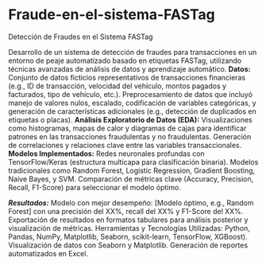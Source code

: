 # Fraude-en-el-sistema-FASTag
Detección de Fraudes en el Sistema FASTag

Desarrollo de un sistema de detección de fraudes para transacciones en un entorno de peaje automatizado basado en etiquetas FASTag, utilizando técnicas avanzadas de análisis de datos y aprendizaje automático.
**Datos:**
Conjunto de datos ficticios representativos de transacciones financieras (e.g., ID de transacción, velocidad del vehículo, montos pagados y facturados, tipo de vehículo, etc.).
Preprocesamiento de datos que incluyó manejo de valores nulos, escalado, codificación de variables categóricas, y generación de características adicionales (e.g., detección de duplicados en etiquetas o placas).
**Análisis Exploratorio de Datos (EDA):**
Visualizaciones como histogramas, mapas de calor y diagramas de cajas para identificar patrones en las transacciones fraudulentas y no fraudulentas.
Generación de correlaciones y relaciones clave entre las variables transaccionales.
**Modelos Implementados:**
Redes neuronales profundas con TensorFlow/Keras (estructura multicapa para clasificación binaria).
Modelos tradicionales como Random Forest, Logistic Regression, Gradient Boosting, Naive Bayes, y SVM.
Comparación de métricas clave (Accuracy, Precision, Recall, F1-Score) para seleccionar el modelo óptimo.

***Resultados:***
Modelo con mejor desempeño: [Modelo óptimo, e.g., Random Forest] con una precisión del XX%, recall del XX% y F1-Score del XX%.
Exportación de resultados en formatos tabulares para análisis posterior y visualización de métricas.
Herramientas y Tecnologías Utilizadas: Python, Pandas, NumPy, Matplotlib, Seaborn, scikit-learn, TensorFlow, XGBoost).
Visualización de datos con Seaborn y Matplotlib.
Generación de reportes automatizados en Excel.
